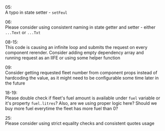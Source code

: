 05:  
A typo in state setter - `setFeul`

06:  
Please consider using consistent naming in state getter and setter - either `...Text` or `...Txt`

08-15:  
This code is causing an infinite loop and submits the request on every component rerender. Consider adding empty dependency array and running request as an IIFE or using some helper function

09:  
Consider getting requested fleet number from component props instead of hardcoding the value, as it might need to be configurable some time later in the future

18-19:  
Please double check if fleet's fuel amount is available under `fuel` variable or it's property `fuel.litres`? Also, are we using proper logic here? Should we buy more fuel everytime the fleet has more fuel than 0?

25:  
Please consider using strict equality checks and consistent quotes usage